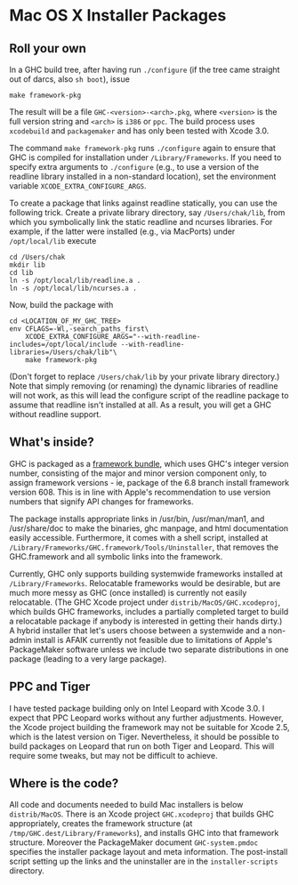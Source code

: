 # Mac OS X Installer Packages

## Roll your own


In a GHC build tree, after having run `./configure` (if the tree came straight out of darcs, also `sh boot`), issue

```wiki
make framework-pkg
```


The result will be a file `GHC-<version>-<arch>.pkg`, where `<version>` is the full version string and `<arch>` is `i386` or `ppc`.  The build process uses `xcodebuild` and `packagemaker` and has only been tested with Xcode 3.0.


The command `make framework-pkg` runs `./configure` again to ensure that GHC is compiled for installation under `/Library/Frameworks`.  If you need to specify extra arguments to `./configure` (e.g., to use a version of the readline library installed in a non-standard location), set the environment variable `XCODE_EXTRA_CONFIGURE_ARGS`.


To create a package that links against readline statically, you can use the following trick.  Create a private library directory, say `/Users/chak/lib`, from which you symbolically link the static readline and ncurses libraries.  For example, if the latter were installed (e.g., via MacPorts) under `/opt/local/lib` execute

```wiki
cd /Users/chak
mkdir lib
cd lib
ln -s /opt/local/lib/readline.a .
ln -s /opt/local/lib/ncurses.a .
```


Now, build the package with

```wiki
cd <LOCATION_OF_MY_GHC_TREE>
env CFLAGS=-Wl,-search_paths_first\
    XCODE_EXTRA_CONFIGURE_ARGS="--with-readline-includes=/opt/local/include --with-readline-libraries=/Users/chak/lib"\
    make framework-pkg
```


(Don't forget to replace `/Users/chak/lib` by your private library directory.)  Note that simply removing (or renaming) the dynamic libraries of readline will not work, as this will lead the configure script of the readline package to assume that readline isn't installed at all.  As a result, you will get a GHC without readline support.

## What's inside?


GHC is packaged as a [ framework bundle](http://developer.apple.com/documentation/MacOSX/Conceptual/BPFrameworks/Frameworks.html), which uses GHC's integer version number, consisting of the major and minor version component only, to assign framework versions - ie, package of the 6.8 branch install framework version 608.  This is in line with Apple's recommendation to use version numbers that signify API changes for frameworks.


The package installs appropriate links in /usr/bin, /usr/man/man1, and /usr/share/doc to make the binaries, ghc manpage, and html documentation easily accessible.  Furthermore, it comes with a shell script, installed at `/Library/Frameworks/GHC.framework/Tools/Uninstaller`, that removes the GHC.framework and all symbolic links into the framework.


Currently, GHC only supports building systemwide frameworks installed at `/Library/Frameworks`.  Relocatable frameworks would be desirable, but are much more messy as GHC (once installed) is currently not easily relocatable.  (The GHC Xcode project under `distrib/MacOS/GHC.xcodeproj`, which builds GHC frameworks, includes a partially completed target to build a relocatable package if anybody is interested in getting their hands dirty.)  A hybrid installer that let's users choose between a systemwide and a non-admin install is AFAIK currently not feasible due to limitations of Apple's PackageMaker software unless we include two separate distributions in one package (leading to a very large package).

## PPC and Tiger


I have tested package building only on Intel Leopard with Xcode 3.0.  I expect that PPC Leopard works without any further adjustments.  However, the Xcode project building the framework may not be suitable for Xcode 2.5, which is the latest version on Tiger.  Nevertheless, it should be possible to build packages on Leopard that run on both Tiger and Leopard.  This will require some tweaks, but may not be difficult to achieve.

## Where is the code?


All code and documents needed to build Mac installers is below `distrib/MacOS`.  There is an Xcode project `GHC.xcodeproj` that builds GHC appropriately, creates the framework structure (at `/tmp/GHC.dest/Library/Frameworks`), and installs GHC into that framework structure.  Moreover the PackageMaker document `GHC-system.pmdoc` specifies the installer package layout and meta information.  The post-install script setting up the links and the uninstaller are in the `installer-scripts` directory.
